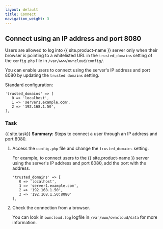 ```yaml
---
layout: default
title: Connect
navigation_weight: 3
---
```


## Connect using an IP address and port 8080
Users are allowed to log into {{ site.product-name }} server only when their browser is pointing to a whitelisted URL in the `trusted_domains` setting of the `config.php` file in `/var/www/owncloud/config/`.

You can enable users to connect using the server's IP address and port 8080 by updating the `trusted domains` setting.

Standard configuration:

```
'trusted_domains' => [
   0 => 'localhost',
   1 => 'server1.example.com',
   2 => '192.168.1.50',
],
```

### Task
{{ site.task}} **Summary:**
Steps to connect a user through an IP address and port 8080.

1. Access the `config.php` file and change the `trusted_domains` setting.

   For example, to connect users to the {{ site.product-name }} server using the server's IP address and port 8080, add the port with the address.

   ```
   'trusted_domains' => [
      0 => 'localhost',
      1 => 'server1.example.com',
      2 => '192.168.1.50',
      3 => '192.168.1.50:8080'
   ],
   ```

2. Check the connection from a browser.   

   You can look in `owncloud.log` logfile in `/var/www/owncloud/data` for more information.
